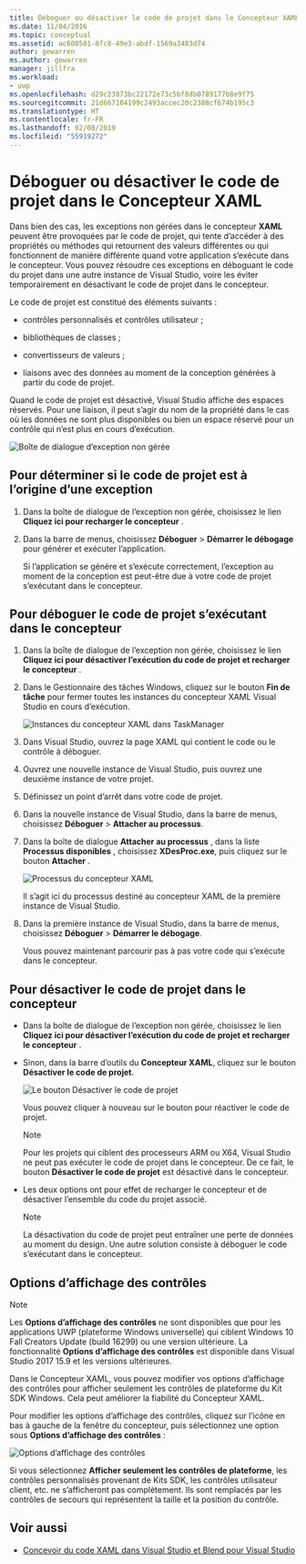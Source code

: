 ```yaml
---
title: Déboguer ou désactiver le code de projet dans le Concepteur XAML
ms.date: 11/04/2016
ms.topic: conceptual
ms.assetid: ac600581-8fc8-49e3-abdf-1569a3483d74
author: gewarren
ms.author: gewarren
manager: jillfra
ms.workload:
- uwp
ms.openlocfilehash: d29c23873bc22172e73c5bf8db0789177b8e9f75
ms.sourcegitcommit: 21d667104199c2493accec20c2388cf674b195c3
ms.translationtype: HT
ms.contentlocale: fr-FR
ms.lasthandoff: 02/08/2019
ms.locfileid: "55919272"
---
```

# <a name="debug-or-disable-project-code-in-xaml-designer"></a>Déboguer ou désactiver le code de projet dans le Concepteur XAML

Dans bien des cas, les exceptions non gérées dans le concepteur **XAML** peuvent être provoquées par le code de projet, qui tente d’accéder à des propriétés ou méthodes qui retournent des valeurs différentes ou qui fonctionnent de manière différente quand votre application s’exécute dans le concepteur. Vous pouvez résoudre ces exceptions en déboguant le code du projet dans une autre instance de Visual Studio, voire les éviter temporairement en désactivant le code de projet dans le concepteur.

Le code de projet est constitué des éléments suivants :

-   contrôles personnalisés et contrôles utilisateur ;

-   bibliothèques de classes ;

-   convertisseurs de valeurs ;

-   liaisons avec des données au moment de la conception générées à partir du code de projet.

Quand le code de projet est désactivé, Visual Studio affiche des espaces réservés. Pour une liaison, il peut s’agir du nom de la propriété dans le cas où les données ne sont plus disponibles ou bien un espace réservé pour un contrôle qui n’est plus en cours d’exécution.

![Boîte de dialogue d’exception non gérée](../designers/media/xaml_unhandledexception.png)

## <a name="to-determine-if-project-code-is-causing-an-exception"></a>Pour déterminer si le code de projet est à l’origine d’une exception

1.  Dans la boîte de dialogue de l’exception non gérée, choisissez le lien **Cliquez ici pour recharger le concepteur** .

2.  Dans la barre de menus, choisissez **Déboguer** > **Démarrer le débogage** pour générer et exécuter l’application.

     Si l’application se génère et s’exécute correctement, l’exception au moment de la conception est peut-être due à votre code de projet s’exécutant dans le concepteur.

## <a name="to-debug-project-code-running-in-the-designer"></a>Pour déboguer le code de projet s’exécutant dans le concepteur

1.  Dans la boîte de dialogue de l’exception non gérée, choisissez le lien **Cliquez ici pour désactiver l’exécution du code de projet et recharger le concepteur** .

2.  Dans le Gestionnaire des tâches Windows, cliquez sur le bouton **Fin de tâche** pour fermer toutes les instances du concepteur XAML Visual Studio en cours d’exécution.

     ![Instances du concepteur XAML dans TaskManager](../designers/media/xaml_taskmanager.png)

3.  Dans Visual Studio, ouvrez la page XAML qui contient le code ou le contrôle à déboguer.

4.  Ouvrez une nouvelle instance de Visual Studio, puis ouvrez une deuxième instance de votre projet.

5.  Définissez un point d’arrêt dans votre code de projet.

6.  Dans la nouvelle instance de Visual Studio, dans la barre de menus, choisissez **Déboguer** > **Attacher au processus**.

7.  Dans la boîte de dialogue **Attacher au processus** , dans la liste **Processus disponibles** , choisissez **XDesProc.exe**, puis cliquez sur le bouton **Attacher** .

     ![Processus du concepteur XAML](../designers/media/xaml_attach.png)

     Il s’agit ici du processus destiné au concepteur XAML de la première instance de Visual Studio.

8.  Dans la première instance de Visual Studio, dans la barre de menus, choisissez **Déboguer** > **Démarrer le débogage**.

     Vous pouvez maintenant parcourir pas à pas votre code qui s’exécute dans le concepteur.

## <a name="to-disable-project-code-in-the-designer"></a>Pour désactiver le code de projet dans le concepteur

-   Dans la boîte de dialogue de l’exception non gérée, choisissez le lien **Cliquez ici pour désactiver l’exécution du code de projet et recharger le concepteur** .

-   Sinon, dans la barre d’outils du **Concepteur XAML**, cliquez sur le bouton **Désactiver le code de projet**.

     ![Le bouton Désactiver le code de projet](../designers/media/xaml_disablecode.png)

     Vous pouvez cliquer à nouveau sur le bouton pour réactiver le code de projet.

    > [!NOTE]
    > Pour les projets qui ciblent des processeurs ARM ou X64, Visual Studio ne peut pas exécuter le code de projet dans le concepteur. De ce fait, le bouton **Désactiver le code de projet** est désactivé dans le concepteur.

-   Les deux options ont pour effet de recharger le concepteur et de désactiver l’ensemble du code du projet associé.

    > [!NOTE]
    > La désactivation du code de projet peut entraîner une perte de données au moment du design. Une autre solution consiste à déboguer le code s’exécutant dans le concepteur.

## <a name="control-display-options"></a>Options d’affichage des contrôles

> [!NOTE]
> Les **Options d’affichage des contrôles** ne sont disponibles que pour les applications UWP (plateforme Windows universelle) qui ciblent Windows 10 Fall Creators Update (build 16299) ou une version ultérieure. La fonctionnalité **Options d’affichage des contrôles** est disponible dans Visual Studio 2017 15.9 et les versions ultérieures. 

Dans le Concepteur XAML, vous pouvez modifier vos options d’affichage des contrôles pour afficher seulement les contrôles de plateforme du Kit SDK Windows. Cela peut améliorer la fiabilité du Concepteur XAML.

Pour modifier les options d’affichage des contrôles, cliquez sur l’icône en bas à gauche de la fenêtre du concepteur, puis sélectionnez une option sous **Options d’affichage des contrôles** :

![Options d’affichage des contrôles](../designers/media/control_display_options.png)

Si vous sélectionnez **Afficher seulement les contrôles de plateforme**, les contrôles personnalisés provenant de Kits SDK, les contrôles utilisateur client, etc. ne s’afficheront pas complètement. Ils sont remplacés par les contrôles de secours qui représentent la taille et la position du contrôle.

## <a name="see-also"></a>Voir aussi

- [Concevoir du code XAML dans Visual Studio et Blend pour Visual Studio](../designers/designing-xaml-in-visual-studio.md)
